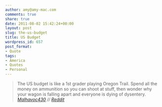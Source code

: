 ```yaml
---
author: amy@amy-mac.com
comments: true
share: true
date: 2011-08-02 15:42:24+00:00
layout: post
slug: the-us-budget
title: US Budget
wordpress_id: 657
post_format:
- Quote
tags:
- America
- Quotes
- Personal
---
```


<blockquote>
  The US budget is like a 1st grader playing Oregon Trail. Spend all the money on ammunition so you can shoot at stuff, then wonder why your wagon is falling apart and everyone is dying of dysentery.
  <cite><a href="http://www.reddit.com/user/Malhavoc430">Malhavoc430</a> // <a href="http://www.reddit.com/r/politics/comments/glqji/the_us_budget_is_like_a_1st_grader_playing_oregon/">Reddit</a></cite>
</blockquote>
